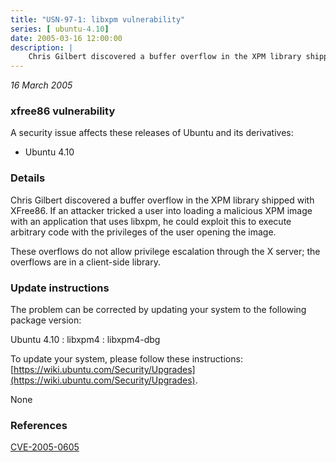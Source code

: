 ```yaml
---
title: "USN-97-1: libxpm vulnerability"
series: [ ubuntu-4.10]
date: 2005-03-16 12:00:00
description: |
    Chris Gilbert discovered a buffer overflow in the XPM library shipped with XFree86. If an attacker tricked a user into loading a malicious XPM image with an application that uses libxpm, he could exploit this to execute arbitrary code with the privileges of the user opening the image.
--- 
```

 
 

*16 March 2005*

### xfree86 vulnerability

A security issue affects these releases of Ubuntu and its derivatives:

* Ubuntu 4.10

### Details

Chris Gilbert discovered a buffer overflow in the XPM library shipped with XFree86. If an attacker tricked a user into loading a malicious XPM image with an application that uses libxpm, he could exploit this to execute arbitrary code with the privileges of the user opening the image.

These overflows do not allow privilege escalation through the X server; the overflows are in a client-side library.

### Update instructions

The problem can be corrected by updating your system to the following package version:

Ubuntu 4.10
 : libxpm4 
 : libxpm4-dbg 

To update your system, please follow these instructions: [https://wiki.ubuntu.com/Security/Upgrades](https://wiki.ubuntu.com/Security/Upgrades).

None

### References

 
 [CVE-2005-0605](http://people.ubuntu.com/~ubuntu-security/cve/CVE-2005-0605)
 


